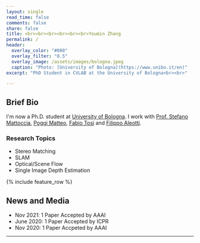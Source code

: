 ```yaml
---
layout: single
read_time: false
comments: false
share: false
title: <br><br><br><br><br><br>Youmin Zhang
permalink: /
header:
  overlay_color: "#000"
  overlay_filter: "0.5"
  overlay_image: /assets/images/bologna.jpeg
  caption: "Photo: [University of Bologna](https://www.unibo.it/en)"
excerpt: "PhD Student in CVLAB at the University of Bologna<br><br>"

---
```


## Brief Bio

I'm now a Ph.D. student at [University of Bologna](https://www.unibo.it/en).
I work with [Prof. Stefano Mattoccia](http://vision.deis.unibo.it/~smatt/Site/Home.html), [Poggi Matteo](https://mattpoggi.github.io/), [Fabio Tosi](http://vision.disi.unibo.it/~ftosi/) and [Filippo Aleotti](https://filippoaleotti.github.io/website/).

### Research Topics
* Stereo Matching
* SLAM
* Optical/Scene Flow
* Single Image Depth Estimation

<div id='featured'></div>

{% include feature_row %}

## News and Media
* Nov 2021: 1 Paper Accepted by AAAI
* June 2020: 1 Paper Accepted by ICPR
* Nov 2020: 1 Paper Accpeted by AAAI

---
